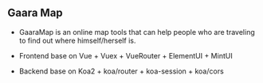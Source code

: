 ## Gaara Map

- GaaraMap is an online map tools that can help people who are traveling to find out where himself/herself is. 

- Frontend base on Vue + Vuex + VueRouter + ElementUI + MintUI
- Backend base on Koa2 + koa/router + koa-session + koa/cors
